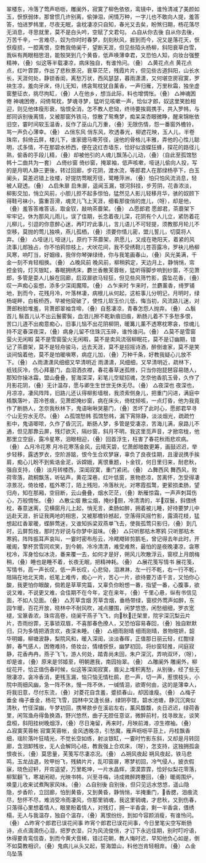 <!-- { "loadSidebar": true } -->
翠楼东，冷落了莺声呖呖，雕阑外，寂寞了柳色依依，鸾镜中，谁怜清减了美颜如玉，恹恹弱体，那曾惯几许别离，偷弹泪，闲情万种，一字儿也不敢向人提，羞答答，怕进罗帏里，尽夜无眠，衾枕凄凉只自知，春光又去矣，盼煞归期，杨花落尽无消息，寻思就里，莫不是白头吟，空赋了文君句。
△自从你去後
自从你去後，万苦千辛，一言难尽，奴为你时时春梦，刻刻秋风，捱到而今，况又是落花天，恹恹瘦损，一腔离恨，空教我倚阑干，望断天涯，但见些陌头杨柳，斜阳衰草白雪，我纵有两眼相思泪，能彀哭到几个黄昏，低声唤薄幸君，又恐怕人知，向妆台强整精神，（叠）似这等半载凄凉，病床独自，有谁怜问。（叠）
△黄花点点
黄花点点，红叶霏霏，作出了悲秋景况，衰草茫茫，残霞片片，但见些古道斜阳，山长水长，天涯何处，静锁香闺，离愁万状，西风瑟瑟，暮雨潇潇，又何堪空房寂寞，罗袂生凉，羞向牙床，侍儿无知，绣衾鸳枕犹自薰香，一声归雁，万里秋霜，独坐虚窗整征衣，挑尽拘缸，（叠）人在他乡，想当此际，料也增惆怅。（叠）
△神魂困倦
神魂困倦，闷倚鸳枕，梦魂寻梦，猛听见咳嗽一声，恰似才郎，奴这里笑脸相迎，则见他体瘦形衰，恼恨全消，怎不教人悲恸，终待要挨肩携手，共入罗帏，与郎同诉别後离情，又被那窗外铁马，惊散了鸳鸯梦，痴呆呆杏眼微睁，醒来锦帐依旧空，霎时间软玉温香，反作了巫山几万重，（叠）无限伤情，怨一番窗外檐铃，骂一声负心薄幸。（叠）
△俏东风
俏东风，吹透春光，柳遮花映，玉人儿，半卷珠帘，斜倚云屏，楼儿下，谁家骢马嘶芳径，逞他的骨格儿丰雅，弄他的心性儿聪明，忒多情，不在那碧水桥西，便在这红杏墙东，恰好似浪蝶狂蜂，探花的路径儿熟，偷香的手段儿精，（叠）却被他引的人魂儿飘荡心儿动，（叠）（自此至孤馆愁帏十二曲共为一套）
△倚纱窗
倚纱窗，掩翠袖，低声咳嗽，哑谜儿偷向人投，写的是月明人静三更後，转过回廊，步花阴，渡水流，等郎君人在那绿杨亭下，白玉阑头，莫差迟错上妆楼，好提防莺眠芳径，鹭睡萍洲，（叠）怕只怕风流消息，轻被人窥透。（叠）
△启朱扉
启朱扉，遥闻玉漏，银河斜挂，步芳阴，花香浓淡，柳影交加，悄立风前，小胆儿担不起多惊怕，猛然见人影儿轻移月华，骇的奴顾下得鞋弓袜小，露重苔滑，魂灵儿飞上天涯，细看那俊俏的庞儿，（呀），却是他，（叠）羞答答难答话，取金钗，敲响茶蘼架。（叠）
△愿郎君
愿郎君，茶蘼架下牢牢记，休为那风儿雨儿，误了佳期，长念着夜儿深，花阴有个人儿立，紧防着花儿柳儿，引逗的你意醉心迷，再叮咛此事儿，言儿语儿不可轻提，须教那月轮儿不空移，莫抛的莺儿独唤，燕儿孤栖，（叠）须要你情儿密，盟儿誓儿，切莫将人弃。（叠）
△哑谜儿
哑谜儿，原约下茶蘼架，夙愿儿，又成在艳阳天，着紧的风流事儿郎独占，你不怕鸦惊枝上，犬吠花间，我不受绣鞋儿苍苔露冷，罗袂儿杨柳风寒，响叮当，好姻缘，我伴你琴弹绿绮，你与我笔画春山，（叠）风光美满，千金一刻不肯轻相换。（叠）
△晚风前
晚风前，柳稍鸦定，天边月上，静悄悄，帘控金钩，灯灭银缸，春眠拥绣床，麝兰香散芙蓉帐，猛听得脚步响到纱窗，不见萧郎，多管是耍人儿躲在回廊，启双扉欲马轻狂，但见些风筛竹影，露坠花香，（叠）叹一声痴心妄想，添多少深闺魔障。（叠）
△乍来时
乍来时，兰麝薰香，绮罗铺地，到而今，花残月冷，叶落林凄，病根儿从何起，这桩事儿分明记，月明时，绿杨堤畔，白板桥西，早被他窥破了，使性儿软玉价儿低，悔当初，风流路儿迷，对萧郎粉脸堆羞，背萧郎翠袖含啼，（叠）自惹凄凉，青春怎怨人抛弃。（叠）
△鬅首儿
鬅首儿认不出云鬟雾鬓，血泪儿擦不乾新痕旧痕，断肠儿着不下多愁多恨，苦口儿道不出痴意痴心，旧事儿恼不出花阴柳阴，暖篝儿薰不透寒枕寒衾，惊魂儿持不定春深夜深，（叠）病身儿留不住珠沉玉碎，谁怜谁问。（叠）
△莫不是雪窗萤火无闲暇
莫不是雪窗萤火无闲暇，莫不是卖风流宿柳眠花，莫不是订幽期，错记了茶蘼架，莫不是轻舟骏马，远去天涯，莫不是招摇诗酒，醉倒谁家，莫不是笑谈间恼着他，莫不是怕暖嗔寒，病症儿加，（叠）万种千条，好教我疑心儿放不下。（叠）
△雨潇潇风细细又早清明近
雨潇潇，风细细，又早清明近，疏林下，纸钱灰冷，伤心拜墓门，血泪洒衣襟，春花春草迷孤榇，只当你抱琵琶容易随人，那知你操冰霜，盟山叠叠，誓海深深，彩笔儿空赋招魂，怎奈他香肌玉骨，久作了月影花阴，（叠）无计温存，愿与卿生生世世无休无尽。（叠）
△夜深也
夜深也，月凉凉，凄风阵阵，旧路儿还认得柳影墙根，我须索侧身儿，把重门闪进，满庭中梧飘落叶，苔冷苍痕，见萧郎掩纱窗，病在床头，倚枕频咳，一点灯昏，他为我竟作了断肠人，怎奈我秋林下，鬼语啾啾哭墓门，（叠）苦坏了此时心，愿郎君早寻个山无穷水无尽。（叠）
△孤馆愁帏
孤馆愁帏，漏下宵除静，淡淡烟光，疏疏竹影中，鬼语唧哝，久作了昏沉沉，断肠人梦，多管是受凄凉，苦海儿满，泉路儿不通，但见那靠云屏，残灯欲灭，隔纱窗，斜月不明，我这里觅声音，才掀帘栊，他那里立空庭，露冷星寒，泪眼相迎，（叠）回首浮生，枉害了春花秋雨悲欢病。（叠）
△月冷花寒
月冷花寒荡金风，云晴天碧，忆萧郎暗数更筹，画鼓迟迟，举步轻移，露透罗衣，空阶游踮，恨今生合欢梦寐，辜负了良夜佳期，且漫说携手挨肩，痴心儿盼不到紫诰金泥，诉嫦娥，离恨重题，卜金钗，何日里归来，耐悲秋，强自支持，（叠）淡月转楼西，深闺寂寞，重门紧闭。（叠）
△舞西风
舞西风，败荷零落，疏桐飘荡，听砧声，黄花深巷，红叶低窗，景物悲凉，苦离怀，怎受得凄凉景况，倚妆楼，槛外寒汀，陌上残阳，冷落秋光，对寒霞孤鹜，更萦损柔肠，望归舟，知在那厢，空目断，云山叠叠，烟水茫茫，（叠）断雁惊霜，一声声刺耳伤心，万般惆怅。（叠）
△散尘烟
散尘烟，掩纱厨，冷清清的，半双鬟，斜偎绣枕，春意迷离，见横窗月儿上起，悄无言，柔肠如醉，拥着被儿睡，好待要梦儿中远赴天涯，折证我两地的相思，又被那檐铃撼起，空落得风摇竹影，露滴花枝，猛想起红香翠暖，蝶醉莺迷，又谁知拆梁双燕单飞去，使我孤莺只影归，（叠）到几时，云屏剪烛，那时方好说与你梦中滋味。（叠）
△只听那枯木寒鸦
只听那枯木寒鸦，阵阵振耳声哀叫，一霎时密布彤云，冷飕飕碎剪鹅毛，曾记得去年此时，开暖阁，擎杯赏雪同欢笑，到今朝，冷冷清清，难受难熬，最怕的是夜晚凄凉，衾寒枕冷，浑身恰似冰浇，番来覆一去，如何才是好，朔风儿吹散浮云，窗棂上月朗梅稍，（叠）睡也是睡不着，长夜无眠，把精神耗。（叠）
△展花笺写情书
展花笺，写情书，高一声长叹，低一声长叹，心悲恸，泪淋淋，左一行不乾，右一行不乾，阻隔在地北天南，纸笔上难传，痴心一片，苦心一片，欲待要万语千言，又怕你心酸，我更怕你眼酸，倘若是草草完篇，又辜负你盼想一番，指望一番，心腹事，欲说又难，不说更又难，会佳期不在今年，定在来年，（叠）千里心悬，纵有书信见面，不如人见面。（叠）
△芳草含烟
芳草含烟，垂杨带绿，窗棂外莺声如醉，东园乍暖，百花开放，晓林中不耐风吹，减点腰围，闲梦悠悠，闲愁细细，罗衣宽褪，宝篆香浓，珠帘高卷，绕阑干燕子飞飞，向秋迁架里，院宇深沉梨云片片，杏雨纷霏，无事锁双眉，不喜那春色撩人，又恐怕容易春回，（叠）独自默默归，只为多情把酒贪欢，夜深未睡。（叠）
△细雨刚晴
细雨刚晴，景物暄妍，韶华明媚，柳塘波静，梨院风和，暖入深闺，淡淡春晖，正值那日丽云轻，红酣绿醉，春气感人，困倦难持，倚妆台，情绪恹恹，幽梦初回，将纱窗轻推，间庭寂静，花香冉冉，燕子飞飞，游人何处，踏青尚未回，朱户深沉，弄响双环，（呀），却是谁，（叠）原来是邻姬至，明朝邀我，南园抬翠。（叠）
△雕阑外
雕阑外，柳绽花开，恰正值伤春时候，似这等深闺寂寞，眉尖上堆积离愁，从别後，经了些无限凄凉，衾冷香消，更残玉漏，恼只恼无情杜鹃，悲一声，切一声，惹恨枝头，小院中雨细风幽，急一阵不休，慢一阵不休，一缄情泪，欲寄何由，这的是薄幸人，将我旧意，尽付东流，（叠）对菱花自含羞，蹙损春山，却因谁瘦。（叠）
△梅子垂金
梅子垂金，杨花飞雪，园林中又逢长昼，绿阴亭馆，碧水池塘，静沉沉爽似清秋，竹径深幽，午梦初回，携琴款步在溪岩左右，薰风馥馥，炎日迟迟，绿荷香里，闲驾渔舟得鱼换酒，野兴悠然，曲子无腔任意讴，微醉前村，找寻故友，谈笑盘桓，斜阳挂树晚烟浮，（叠）尽日淹留，再来时，月映前滩，凉生襟袖。（叠）
△寂寞芙蓉帐
寂寞芙蓉帐，金风透晚凉，引愁魔，雁声呖呖平苔上，丹桂飘香细，瑶阶落叶狂晴光，不觉长空如练，射淡银缸，一霎时竹影东斜，又却是月转回廊，含泪卸残妆，无人会解同心结，教我强上合欢床，（呀），怎支持，这独拥孤衾恨夜长，（叠）莫思量，芙笺写尽凄凉况。（叠）
△朔风夜起
朔风夜起，铁马悲鸣，玉龙战退，败甲纷飞，残鳞片片，乱叩窗扉，寒梦初回，冷气侵人，披衣假寐，晓色迎轩，开帘遥望，万里乾坤，一片水晶辉，漠漠霏霏，恰好似梨花零落，柳絮翻飞，寒凝闲砌，光映书帏，兴至寻梅，诗成微醉跨蹇回，（叠）暖阁围炉，唤童儿收来试煮陶家风味。（叠）
△自别後
自别後，但只见远水悠悠，遥山隐隐，步香阶，立回廊，怕到黄昏，又到黄昏，静悄悄，半掩重门，香腮，泪痕流尽，愁怀不尽，难消受冷雨凄风，你那里销魂，我这里销魂，才悲秋，又到伤春，只落得心里想着情人，眼里盼着情人，对残灯，拥一半香衾，剩一半香衾，偎绣榻，无人与我温存，独自个温存，（叠）离恨纷纷，到如今容颜消瘦，有谁怜问。（叠）
△昨宵个郎君已误花间事
昨宵个郎君已误花间事，今日里笔尖空写断肠诗，点点滴滴伤心泪，把罗衣湿，只为风流俊俏，才订下永远佳期，别时叮咛语，休得要青鸾信杳，到而今黄犬音稀，错过花朝，教人悔时迟，早知他负心如是，倒不如莫教相识，（叠）鬼病儿从头又起，誓海盟山，料他岂肯轻相弃。（叠）
△金乌坠落

